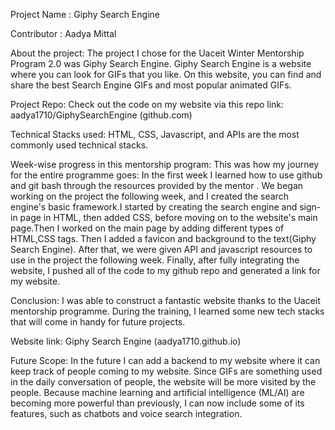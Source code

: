 Project Name : Giphy Search Engine

Contributor : Aadya Mittal

About the project:
The project I chose for the Uaceit Winter Mentorship Program 2.0 was Giphy Search Engine. Giphy Search Engine is a website where you can look for GIFs that you like.
On this website, you can find and share the best Search Engine GIFs and most popular animated GIFs.

Project Repo:
Check out the code on my website via this repo link: aadya1710/GiphySearchEngine (github.com)

Technical Stacks used:
HTML, CSS, Javascript, and APIs are the most commonly used technical stacks.

Week-wise progress in this mentorship program:
This was how my journey for the entire programme goes:
In the first week I learned how to use github and git bash through the resources provided by the mentor . We began working on the project the following week, and I created the search engine's basic framework.I started by creating the search engine and sign-in page in HTML, then added CSS, before moving on to the website's main page.Then I worked on the main page by adding different types of HTML,CSS tags. Then I added a favicon and background to the text(Giphy Search Engine). After that, we were given API and javascript resources to use in the project the following week.  Finally, after fully integrating the website, I pushed all of the code to my github repo and generated a link for my website.

Conclusion:
I was able to construct a fantastic website thanks to the Uaceit mentorship programme. During the training, I learned some new tech stacks that will come in handy for future projects.

Website link: Giphy Search Engine (aadya1710.github.io)

Future Scope:
In the future I can add a backend to my website where it can keep track of people coming to my website. Since GIFs are something used in the daily conversation of people, the website will be more visited by the people.  Because machine learning and artificial intelligence (ML/AI) are becoming more powerful than previously, I can now include some of its features, such as chatbots and voice search integration.


